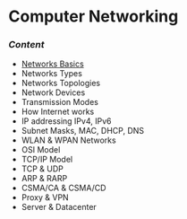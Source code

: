 # Computer Networking

### _Content_
- [Networks Basics](https://github.com/DharmendraGITHB/Computer-Network-/blob/main/Networks%20basics/network.md)
- Networks Types
- Networks Topologies
- Network Devices
- Transmission Modes
- How Internet works
- IP addressing IPv4, IPv6
- Subnet Masks, MAC, DHCP, DNS
- WLAN & WPAN Networks
- OSI Model
- TCP/IP Model
- TCP & UDP
- ARP & RARP
- CSMA/CA & CSMA/CD
- Proxy & VPN
- Server & Datacenter
